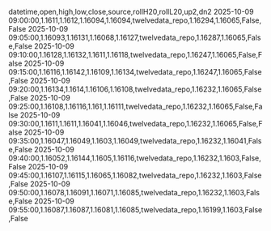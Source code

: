 datetime,open,high,low,close,source,rollH20,rollL20,up2,dn2
2025-10-09 09:00:00,1.1611,1.1612,1.16094,1.16094,twelvedata_repo,1.16294,1.16065,False,False
2025-10-09 09:05:00,1.16093,1.16131,1.16068,1.16127,twelvedata_repo,1.16287,1.16065,False,False
2025-10-09 09:10:00,1.16128,1.16132,1.1611,1.16118,twelvedata_repo,1.16247,1.16065,False,False
2025-10-09 09:15:00,1.16116,1.16142,1.16109,1.16134,twelvedata_repo,1.16247,1.16065,False,False
2025-10-09 09:20:00,1.16134,1.1614,1.16106,1.16108,twelvedata_repo,1.16232,1.16065,False,False
2025-10-09 09:25:00,1.16108,1.16116,1.161,1.16111,twelvedata_repo,1.16232,1.16065,False,False
2025-10-09 09:30:00,1.1611,1.1611,1.16041,1.16046,twelvedata_repo,1.16232,1.16065,False,False
2025-10-09 09:35:00,1.16047,1.16049,1.1603,1.16049,twelvedata_repo,1.16232,1.16041,False,False
2025-10-09 09:40:00,1.16052,1.16144,1.1605,1.16116,twelvedata_repo,1.16232,1.1603,False,False
2025-10-09 09:45:00,1.16107,1.16115,1.16065,1.16082,twelvedata_repo,1.16232,1.1603,False,False
2025-10-09 09:50:00,1.16078,1.16091,1.16071,1.16085,twelvedata_repo,1.16232,1.1603,False,False
2025-10-09 09:55:00,1.16087,1.16087,1.16081,1.16085,twelvedata_repo,1.16199,1.1603,False,False
